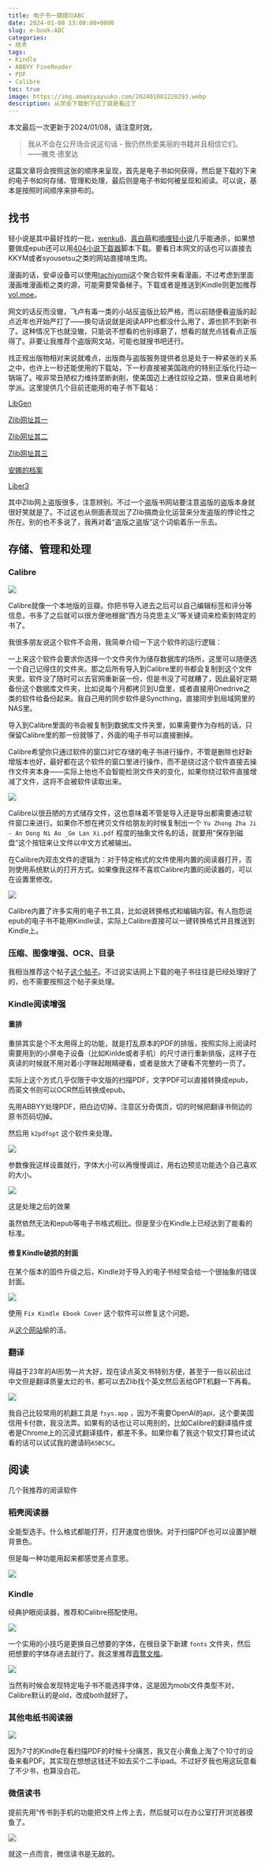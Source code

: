 ```yaml
---
title: 电子书一键摆烂ABC
date: 2024-01-08 13:08:00+0800
slug: e-book-ABC
categories:
- 技术
tags:
- Kindle
- ABBYY FineReader
- PDF
- Calibre
toc: true
image: https://img.amamiyayuuko.com/202401081228293.webp
description: 从学会下载到下过了就是看过了
---
```


本文最后一次更新于2024/01/08，请注意时效。

> 我从不会在公开场合说这句话 - 我仍然热爱美丽的书籍并且相信它们。  ——雅克·德里达

这篇文章将会按照这张的顺序来呈现，首先是电子书如何获得，然后是下载的下来的电子书如何存储、管理和处理，最后则是电子书如何被呈现和阅读。可以说，基本是按照时间顺序来排布的。

## 找书

轻小说是其中最好找的一批，[wenku8](https://www.wenku8.net/index.php)、[真白萌](https://masiro.me/admin)和[嘀哩轻小说](https://w.linovelib.com)几乎能通杀，如果想要做成epub还可以用[404小说下载器](https://greasyfork.org/zh-CN/scripts/406070-%E5%B0%8F%E8%AF%B4%E4%B8%8B%E8%BD%BD%E5%99%A8)脚本下载。要看日本网文的话也可以直接去KKYM或者syousetsu之类的网站直接啃生肉。

漫画的话，安卓设备可以使用[tachiyomi](https://tachiyomi.org/)这个聚合软件来看漫画，不过考虑到里面漫画堆漫画柜之类的源，可能需要常备梯子。下载或者是推送到Kindle则更加推荐[vol.moe](https://vol.moe/)。

网文的话反而没辙，飞卢有毒一类的小站反盗版比较严格，而以前随便看盗版的起点近年也开始严打了——换句话说就是阅读APP也都没什么用了，源也抓不到新书了。这种情况下也就没辙，只能说不想看的也别琢磨了，想看的就充点钱看点正版得了。非要让我推荐个盗版网文站，可能也就搜书吧还行。

找正规出版物相对来说就难点，出版商与盗版服务提供者总是处于一种紧张的关系之中，也许上一秒还能使用的下载站，下一秒直接被美国政府的特别正版化行动一锅端了。唉非常丑陋权力维持垄断剥削，使美国迈上通往奴役之路，恨来自奥地利学派。这里提供几个目前还能用的电子书下载站：

[LibGen](https://www.libgen.is)

[Zlib网址其一](https://zh.singlelogin.re)

[Zlib网址其二](https://zlibrary-global.se)

[Zlib网址其三](https://zh.go-to-zlibrary.se)

[安娜的档案](https://annas-archive.org)

[Liber3](https://liber3.eth.limo)

其中Zlib网上盗版很多，注意辨别。不过一个盗版书网站要注意盗版的盗版本身就很好笑就是了。不过这也从侧面表现出了Zlib搞商业化运营来分发盗版的悖论性之所在。别的也不多说了，我再对着“盗版之盗版”这个词偷着乐一乐去。

## 存储、管理和处理

### Calibre

![](https://img.amamiyayuuko.com/202211072024222.png)

Calibre就像一个本地版的豆瓣。你把书导入进去之后可以自己编辑标签和评分等信息，书多了之后就可以很方便地根据“西方马克思主义”等关键词来检索到特定的书了。

我很多朋友说这个软件不会用，我简单介绍一下这个软件的运行逻辑：

一上来这个软件会要求你选择一个文件夹作为储存数据库的场所，这里可以随便选一个自己记得住的文件夹。那之后所有导入到Calibre里的书都会复制到这个文件夹里。软件没了随时可以去官网重新装一份，但是书没了可就糟了，因此最好定期备份这个数据库文件夹，比如说每个月都拷贝到U盘里，或者直接用Onedrive之类的软件给备份起来。我自己用的同步软件是Syncthing，直接同步到局域网里的NAS里。

导入到Calibre里面的书会被复制到数据库文件夹里，如果需要作为存档的话，只保留Calibre里的那一份就够了，外面的电子书可以直接删掉。

Calibre希望你只通过软件的窗口对它存储的电子书进行操作，不管是删除也好新增版本也好，最好都在这个软件的窗口里进行操作，而不是绕过这个软件直接去操作文件夹本身——实际上他也不会智能检测文件夹的变化，如果你绕过软件直接增减了文件，这将不会被软件读取出来。

![](https://img.amamiyayuuko.com/202211072047577.png)

Calibre以很丑陋的方式储存文件，这也意味着不管是导入还是导出都需要通过软件窗口来进行。如果你不想在拷贝文件给朋友的时候复制出一个 `Yu Zhong Zha Ji - An Dong Ni Ao _Ge Lan Xi.pdf` 程度的抽象文件名的话，就要用“保存到磁盘”这个按钮来让文件以中文方式被输出。

在Calibre内双击文件的逻辑为：对于特定格式的文件使用内置的阅读器打开，否则使用系统默认的打开方式。如果像我这样不喜欢Calibre内置的阅读器的，可以在设置里修改。

![](https://img.amamiyayuuko.com/202211072051181.png)

Calibre内置了许多实用的电子书工具，比如说转换格式和编辑内容。有人抱怨说epub的电子书不能用Kindle读，实际上Calibre直接可以一键转换格式并且推送到Kindle上。

### 压缩、图像增强、OCR、目录

我相当推荐这个帖子[这个帖子](https://zhuanlan.zhihu.com/p/357015750)。不过说实话网上下载的电子书往往是已经处理好了的，也不需要按照这个帖子来处理。

### Kindle阅读增强

#### 重排

重排其实是个不太用得上的功能，就是打乱原本的PDF的排版，按照实际上阅读时需要用到的小屏电子设备（比如Kinlde或者手机）的尺寸进行重新排版，这样子在真读的时候就不用对着小字眯起眼睛硬看，或者是放大了硬看不完整的一页了。

实际上这个方式几乎仅限于中文版的扫描PDF，文字PDF可以直接转换成epub，而英文书则可以OCR然后转换成epub。

先用ABBYY处理PDF，把白边切掉，注意区分奇偶页，切的时候把翻译书侧边的原书页码切掉。

然后用 `k2pdfopt` 这个软件来处理。

![](https://img.amamiyayuuko.com/202211072123324.png)

参数像我这样设置就行，字体大小可以再慢慢调过，用右边预览功能选个自己喜欢的大小。

![](https://img.amamiyayuuko.com/202211072130417.jpg)

这是处理之后的效果

虽然依然无法和epub等电子书格式相比。但是至少在Kindle上已经达到了能看的标准。

#### 修复Kindle破损的封面

在某个版本的固件升级之后，Kindle对于导入的电子书经常会给一个很抽象的错误封面。

![](https://bookfere.com/wp-content/uploads/2022/06/fixed-kindle-ebook-covers.png)

使用 `Fix Kindle Ebook Cover` 这个软件可以修复这个问题。

从[这个网站](https://bookfere.com/post/994.html)偷的活。

### 翻译

得益于23年的AI形势一片大好，现在读点英文书特别方便，甚至于一些以前出过中文但是翻译质量太烂的书，都可以去Zlib找个英文然后丢给GPT机翻一下再看。

![](https://img.amamiyayuuko.com/202401081258189.webp)

我自己比较常用的机翻工具是 `fsys.app` ，因为不需要OpenAI的api，这个要美国信用卡付款，我没法弄。如果有的话也让可以用别的，比如Calibre的翻译插件或者是Chrome上的沉浸式翻译插件，都差不多。如果你看了我这个软文打算也试试看的话可以试试我的邀请码`65BC5C`。

## 阅读

几个我推荐的阅读软件

### 稻壳阅读器

全能型选手。什么格式都能打开，打开速度也很快。对于扫描PDF也可以设置护眼背景色。

但是每一种功能用起来都感觉差点意思。

![](https://img.amamiyayuuko.com/202211072136526.png)

### Kindle

经典护眼阅读器，推荐和Calibre搭配使用。

![](https://img.amamiyayuuko.com/202211072144782.png)

一个实用的小技巧是更换自己想要的字体，在根目录下新建 `fonts` 文件夹，然后把想要的字体存进去就行了。我这里推荐[霞鹜文楷](https://github.com/lxgw/LxgwWenKai)。

![](https://img.amamiyayuuko.com/202211072142160.png)

当然有时候会发现特定电子书不能选择字体，这是因为mobi文件类型不对，Calibre默认的是old，改成both就好了。

### 其他电纸书阅读器

![](https://img.amamiyayuuko.com/202401081303159.webp)

因为7寸的Kindle在看扫描PDF的时候十分痛苦，我又在小黄鱼上淘了个10寸的设备来看PDF。其实现在想想这钱还不如去买个二手ipad。不过好歹我也用这玩意看了不少书，也算没白花。

### 微信读书

提前先用“传书到手机的功能把文件上传上去，然后就可以在办公室打开浏览器摸鱼了。

![](https://img.amamiyayuuko.com/202211072146413.png)

就这一点而言，微信读书是无敌的。